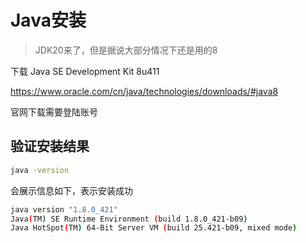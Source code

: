 # Java安装

> JDK20来了，但是据说大部分情况下还是用的8

下载 Java SE Development Kit 8u411

https://www.oracle.com/cn/java/technologies/downloads/#java8

官网下载需要登陆账号

## 验证安装结果

```bash
java -version
```

会展示信息如下，表示安装成功

```bash
java version "1.8.0_421"
Java(TM) SE Runtime Environment (build 1.8.0_421-b09)
Java HotSpot(TM) 64-Bit Server VM (build 25.421-b09, mixed mode)
```
